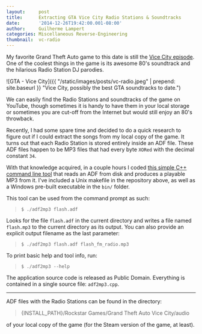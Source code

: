 ```yaml
---
layout:     post
title:      Extracting GTA Vice City Radio Stations & Soundtracks
date:       '2014-12-26T19:42:00.001-08:00'
author:     Guilherme Lampert
categories: Miscellaneous Reverse-Engineering
thumbnail:  vc-radio
---
```


My favorite Grand Theft Auto game to this date is still the [Vice City episode](https://en.wikipedia.org/wiki/Grand_Theft_Auto:_Vice_City).
One of the coolest things in the game is its awesome 80's soundtrack and the hilarious Radio Station DJ parodies.

![GTA - Vice City]({{ "/static/images/posts/vc-radio.jpeg" | prepend: site.baseurl }} "Vice City, possibly the best GTA soundtracks to date.")

We can easily find the Radio Stations and soundtracks of the game on YouTube, though sometimes it is handy to have them
in your local storage or sometimes you are cut-off from the Internet but would still enjoy an 80's throwback.

Recently, I had some spare time and decided to do a quick research to figure out if I could extract the songs from
my local copy of the game. It turns out that each Radio Station is stored entirely inside an ADF file.
These ADF files happen to be MP3 files that had every byte `XORed` with the decimal constant `34`.

With that knowledge acquired, in a couple hours I coded [this simple C++ command line tool](https://bitbucket.org/glampert/adf2mp3)
that reads an ADF from disk and produces a playable MP3 from it. I've included a Unix makefile in the repository above,
as well as a Windows pre-built executable in the `bin/` folder.

This tool can be used from the command prompt as such:

> `$ ./adf2mp3 flash.adf`

Looks for the file `flash.adf` in the current directory and writes a file named `flash.mp3` to the current
directory as its output. You can also provide an explicit output filename as the last parameter:

> `$ ./adf2mp3 flash.adf flash_fm_radio.mp3`

To print basic help and tool info, run:

> `$ ./adf2mp3 --help`

The application source code is released as Public Domain.
Everything is contained in a single source file: `adf2mp3.cpp`.

----

ADF files with the Radio Stations can be found in the directory:

> {INSTALL_PATH}/Rockstar Games/Grand Theft Auto Vice City/audio

of your local copy of the game (for the Steam version of the game, at least).

